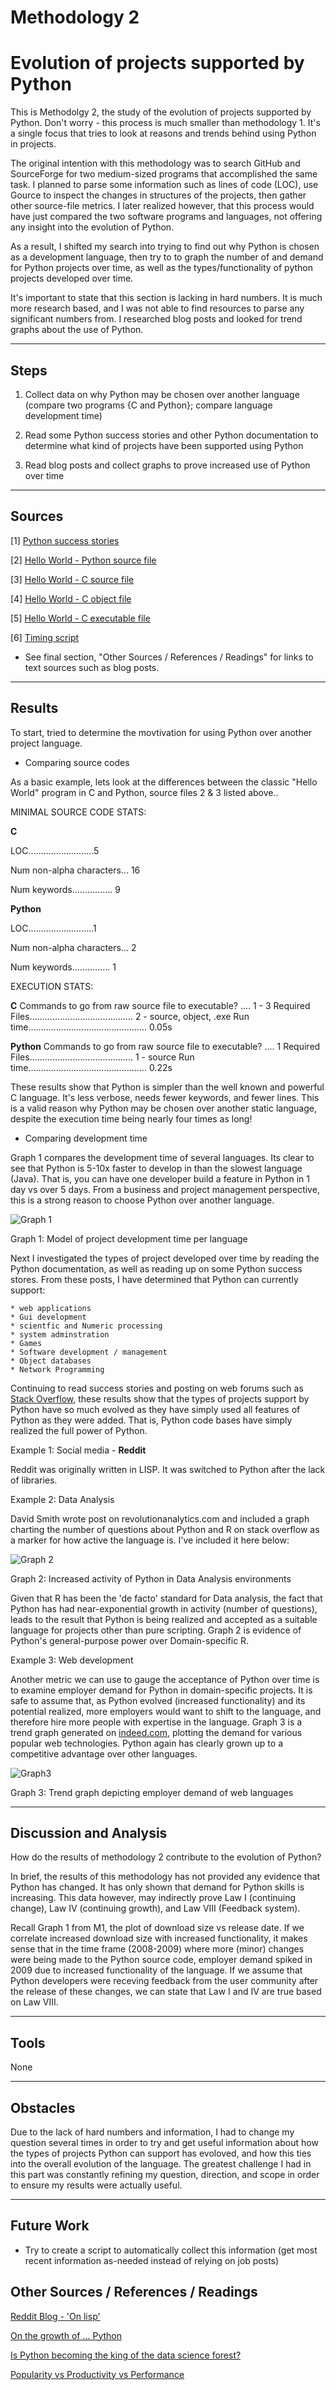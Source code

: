 # Methodology 2
# Evolution of projects supported by Python

This is Methodolgy 2, the study of the evolution of projects supported by Python. Don't worry - this process is much smaller than methodology 1. It's a single focus that tries to look at reasons and trends behind using Python in projects.

The original intention with this methodology was to search GitHub and SourceForge for two medium-sized programs that 
accomplished the same task. I planned to parse some information such as lines of code (LOC), use Gource to inspect the 
changes in structures of the projects, then gather other source-file metrics. I later realized however, that this process 
would have just compared the two software programs and languages, not offering any insight into the evolution of Python.

As a result, I shifted my search into trying to find out why Python is chosen as a development language, then try to to graph
the number of and demand for Python projects over time, as well as the types/functionality of python projects developed over 
time. 

It's important to state that this section is lacking in hard numbers. It is much more research based, and I was not able to 
find resources to parse any significant numbers from. I researched blog posts and looked for trend graphs about the use of 
Python. 

----------

Steps
-----

1) Collect data on why Python may be chosen over another language (compare two programs {C and Python}; compare language development time)

2) Read some Python success stories and other Python documentation to determine what kind of projects have been supported using Python

3) Read blog posts and collect graphs to prove increased use of Python over time


----------

Sources
-------

[1] [Python success stories](https://www.python.org/about/success/)

[2] [Hello World - Python source file](./Source/Hello_World.py)

[3] [Hello World - C source file](./Source/HelloWorld.c)

[4] [Hello World - C object file](./Source/HelloWorld.o)

[5] [Hello World - C executable file](./Source/HelloWorld.exe)

[6] [Timing script](./Source/time_HelloWord.bat)

* See final section, "Other Sources / References / Readings" for links to text sources such as blog posts.

----------

Results
----------

To start, tried to determine the movtivation for using Python over another project language.

* Comparing source codes

As a basic example, lets look at the differences between the classic "Hello World" program in C and Python, source files 2 & 3 listed above..

MINIMAL SOURCE CODE STATS: 

<b>C</b>

LOC..........................5

Num non-alpha characters... 16

Num keywords................ 9

<b>Python</b>

LOC..........................1

Num non-alpha characters... 2

Num keywords............... 1

EXECUTION STATS:

<b>C</b>
Commands to go from raw source file to executable? .... 1 - 3
Required Files......................................... 2 - source, object, .exe
Run time............................................... 0.05s

<b>Python</b>
Commands to go from raw source file to executable? .... 1
Required Files......................................... 1 - source
Run time............................................... 0.22s

These results show that Python is simpler than the well known and powerful C language. It's less verbose, needs fewer 
keywords, and fewer lines. This is a valid reason why Python may be chosen over another static language, despite the execution time being nearly four times as long!

* Comparing development time

Graph 1 compares the development time of several languages. Its clear to see that Python is 5-10x faster to develop in than
the slowest language (Java). That is, you can have one developer build a feature in Python in 1 day vs over 5 days. From a business and project management perspective, this is a strong reason to choose Python over another language.

![Graph 1](./Images/productivity.png)

Graph 1: Model of project development time per language

Next I investigated the types of project developed over time by reading the Python documentation, as well as reading up on some Python success stores. From these posts, I have determined that Python can currently support:

    * web applications
    * Gui development
    * scientfic and Numeric processing
    * system adminstration
    * Games
    * Software development / management
    * Object databases
    * Network Programming

Continuing to read success stories and posting on web forums such as [Stack Overflow](https://stackoverflow.com/), these 
results show that the types of projects support by Python have so much evolved as they have simply used all features of 
Python as they were added. That is, Python code bases have simply realized the full power of Python.

Example 1: Social media - <b>Reddit</b>

Reddit was originally written in LISP. It was switched to Python after the lack of libraries.

Example 2: Data Analysis

David Smith wrote post on revolutionanalytics.com and included a graph charting the number of questions about Python and R 
on stack overflow as a marker for how active the language is. I've included it here below:

![Graph 2](./Images/graph_pythonVSractivity.png)

Graph 2: Increased activity of Python in Data Analysis environments

Given that R has been the 'de facto' standard for Data analysis, the fact that Python has had near-exponential growth in 
activity (number of questions), leads to the result that Python is being realized and accepted as a suitable language for 
projects other than pure scripting. Graph 2 is evidence of Python's general-purpose power over Domain-specific R.

Example 3: Web development

Another metric we can use to gauge the acceptance of Python over time is to examine employer demand for Python in domain-specific projects. It is safe to assume that, as Python evolved (increased functionality) and its potential realized, more employers would want to shift to the language, and therefore hire more people with expertise in the language. Graph 3
is a trend graph generated on [indeed.com](www.indeed.com), plotting the demand for various popular web technologies. Python again has clearly grown up to a competitive advantage over other languages.

![Graph3](./Images/jobgraph_python_weblanguages.png)

Graph 3: Trend graph depicting employer demand of web languages


----------


Discussion and Analysis
-----------------------

How do the results of methodology 2 contribute to the evolution of Python?

In brief, the results of this methodology has not provided any evidence that Python has changed. It has only shown that 
demand for Python skills is increasing. This data however, may indirectly prove Law I (continuing change), Law IV (continuing
growth), and Law VIII (Feedback system).

Recall Graph 1 from M1, the plot of download size vs release date. If we correlate increased download size with increased 
functionality, it makes sense that in the time frame (2008-2009) where more (minor) changes were being made to the Python 
source code, employer demand spiked in 2009 due to increased functionality of the language. If we assume that Python 
developers were receving feedback from the user community after the release of these changes, we can state that Law I and IV 
are true based on Law VIII.

----------


Tools
-------

None

----------


Obstacles
----------

Due to the lack of hard numbers and information, I had to change my question several times in order to try and get useful 
information about how the types of projects Python can support has evoloved, and how this ties into the overall evolution of 
the language. The greatest challenge I had in this part was constantly refining my question, direction, and scope in order to
ensure my results were actually useful.

----------


Future Work
----------

 * Try to create a script to automatically collect this information (get most recent information as-needed instead of relying on job posts)


Other Sources / References / Readings
-------------------------------------

[Reddit Blog - 'On lisp'](redditblog.com/2005/12/on-lisp.html)

[On the growth of ... Python](http://blog.revolutionanalytics.com/2013/12/r-and-python.html)

[Is Python becoming the king of the data science forest?](http://www.experfy.com/blog/python-data-science/)

[Popularity vs Productivity vs Performance](http://datavirtualizer.com/popularity-vs-productivity-vs-performance/)


